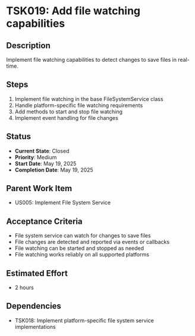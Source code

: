 # TSK019: Add file watching capabilities

## Description
Implement file watching capabilities to detect changes to save files in real-time.

## Steps
1. Implement file watching in the base FileSystemService class
2. Handle platform-specific file watching requirements
3. Add methods to start and stop file watching
4. Implement event handling for file changes

## Status
- **Current State**: Closed
- **Priority**: Medium
- **Start Date**: May 19, 2025
- **Completion Date**: May 19, 2025

## Parent Work Item
- US005: Implement File System Service

## Acceptance Criteria
- File system service can watch for changes to save files
- File changes are detected and reported via events or callbacks
- File watching can be started and stopped as needed
- File watching works reliably on all supported platforms

## Estimated Effort
- 2 hours

## Dependencies
- TSK018: Implement platform-specific file system service implementations
